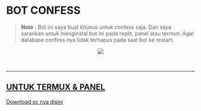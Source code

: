 # BOT CONFESS
> **Note** : Bot ini saya buat khusus untuk confess saja. Dan saya sarankan untuk menginstal bot ini pada replit, panel atau termux. Agar database confess nya tidak terhapus pada saat bot ke restart.






<p align="center">
  <a href="https://wahyudiid.w3spaces.com"><img src="[[https://telegra.ph/file/5b51211f2fcfb75a15057.jpg]" />

</p>
<br>

----------

## UNTUK TERMUX & PANEL
Download sc nya [disini](https://wahyudiid.w3spaces.com)
